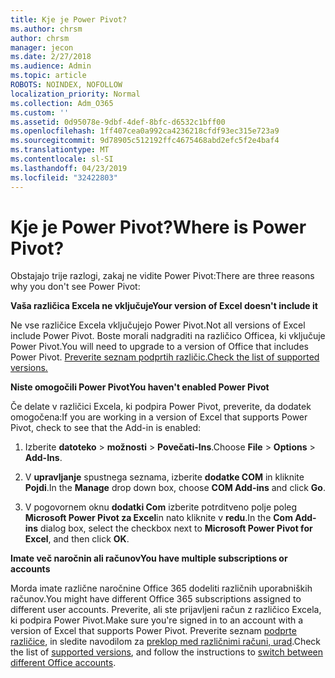 ```yaml
---
title: Kje je Power Pivot?
ms.author: chrsm
author: chrsm
manager: jecon
ms.date: 2/27/2018
ms.audience: Admin
ms.topic: article
ROBOTS: NOINDEX, NOFOLLOW
localization_priority: Normal
ms.collection: Adm_O365
ms.custom: ''
ms.assetid: 0d95078e-9dbf-4def-8bfc-d6532c1bff00
ms.openlocfilehash: 1ff407cea0a992ca4236218cfdf93ec315e723a9
ms.sourcegitcommit: 9d78905c512192ffc4675468abd2efc5f2e4baf4
ms.translationtype: MT
ms.contentlocale: sl-SI
ms.lasthandoff: 04/23/2019
ms.locfileid: "32422803"
---
```

# <a name="where-is-power-pivot"></a><span data-ttu-id="87e5d-102">Kje je Power Pivot?</span><span class="sxs-lookup"><span data-stu-id="87e5d-102">Where is Power Pivot?</span></span>

<span data-ttu-id="87e5d-103">Obstajajo trije razlogi, zakaj ne vidite Power Pivot:</span><span class="sxs-lookup"><span data-stu-id="87e5d-103">There are three reasons why you don't see Power Pivot:</span></span>
  
 <span data-ttu-id="87e5d-104">**Vaša različica Excela ne vključuje**</span><span class="sxs-lookup"><span data-stu-id="87e5d-104">**Your version of Excel doesn't include it**</span></span>
  
<span data-ttu-id="87e5d-105">Ne vse različice Excela vključujejo Power Pivot.</span><span class="sxs-lookup"><span data-stu-id="87e5d-105">Not all versions of Excel include Power Pivot.</span></span> <span data-ttu-id="87e5d-106">Boste morali nadgraditi na različico Officea, ki vključuje Power Pivot.</span><span class="sxs-lookup"><span data-stu-id="87e5d-106">You will need to upgrade to a version of Office that includes Power Pivot.</span></span> [<span data-ttu-id="87e5d-107">Preverite seznam podprtih različic.</span><span class="sxs-lookup"><span data-stu-id="87e5d-107">Check the list of supported versions.</span></span>](https://support.office.com/article/aa64e217-4b6e-410b-8337-20b87e1c2a4b.aspx)
  
 <span data-ttu-id="87e5d-108">**Niste omogočili Power Pivot**</span><span class="sxs-lookup"><span data-stu-id="87e5d-108">**You haven't enabled Power Pivot**</span></span>
  
<span data-ttu-id="87e5d-109">Če delate v različici Excela, ki podpira Power Pivot, preverite, da dodatek omogočena:</span><span class="sxs-lookup"><span data-stu-id="87e5d-109">If you are working in a version of Excel that supports Power Pivot, check to see that the Add-in is enabled:</span></span>
  
1. <span data-ttu-id="87e5d-110">Izberite **datoteko** \> **možnosti** \> **Povečati-Ins**.</span><span class="sxs-lookup"><span data-stu-id="87e5d-110">Choose **File** \> **Options** \> **Add-Ins**.</span></span>
    
2. <span data-ttu-id="87e5d-111">V **upravljanje** spustnega seznama, izberite **dodatke COM** in kliknite **Pojdi**.</span><span class="sxs-lookup"><span data-stu-id="87e5d-111">In the **Manage** drop down box, choose **COM Add-ins** and click **Go**.</span></span>
    
3. <span data-ttu-id="87e5d-112">V pogovornem oknu **dodatki Com** izberite potrditveno polje poleg **Microsoft Power Pivot za Excel**in nato kliknite v **redu**.</span><span class="sxs-lookup"><span data-stu-id="87e5d-112">In the **Com Add-ins** dialog box, select the checkbox next to **Microsoft Power Pivot for Excel**, and then click **OK**.</span></span> 
    
 <span data-ttu-id="87e5d-113">**Imate več naročnin ali računov**</span><span class="sxs-lookup"><span data-stu-id="87e5d-113">**You have multiple subscriptions or accounts**</span></span>
  
<span data-ttu-id="87e5d-114">Morda imate različne naročnine Office 365 dodeliti različnih uporabniških računov.</span><span class="sxs-lookup"><span data-stu-id="87e5d-114">You might have different Office 365 subscriptions assigned to different user accounts.</span></span> <span data-ttu-id="87e5d-115">Preverite, ali ste prijavljeni račun z različico Excela, ki podpira Power Pivot.</span><span class="sxs-lookup"><span data-stu-id="87e5d-115">Make sure you're signed in to an account with a version of Excel that supports Power Pivot.</span></span> <span data-ttu-id="87e5d-116">Preverite seznam [podprte različice](https://support.office.com/article/aa64e217-4b6e-410b-8337-20b87e1c2a4b.aspx), in sledite navodilom za [preklop med različnimi računi, urad](https://support.office.com/article/b9582171-fd1f-4284-9846-bdd72bb28426.aspx#BKMK_WebSwitchAccounts).</span><span class="sxs-lookup"><span data-stu-id="87e5d-116">Check the list of [supported versions](https://support.office.com/article/aa64e217-4b6e-410b-8337-20b87e1c2a4b.aspx), and follow the instructions to [switch between different Office accounts](https://support.office.com/article/b9582171-fd1f-4284-9846-bdd72bb28426.aspx#BKMK_WebSwitchAccounts).</span></span>
  

